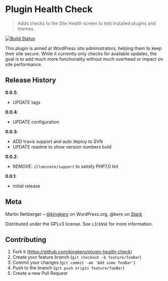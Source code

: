 # Plugin Health Check
> Adds checks to the Site Health screen to test installed plugins and themes.

[![Build Status](https://travis-ci.org/kingkero/plugin-health-check.svg?branch=develop)](https://travis-ci.org/kingkero/plugin-health-check)

This plugin is aimed at WordPress site administrators, helping them to keep their site secure. While it currently only checks for available updates, the goal is to add much more functionality without much overhead or impact on site performance.

## Release History
**0.0.5**:
- UPDATE tags

**0.0.4**:
- UPDATE configuration

**0.0.3**:
- ADD travis support and auto deploy to SVN
- UPDATE readme to show version numbers bold

**0.0.2**:
 * REMOVE: `illuminate/support` to satisfy PHP7.0 lint

**0.0.1**:
 * initial release

## Meta

Martin Rehberger – [@kingkero](https://profiles.wordpress.org/kingkero/) on WordPress.org, @kero on [Slack](https://make.wordpress.org/chat/)

Distributed under the GPLv3 license. See `LICENSE` for more information.

## Contributing

1. Fork it (<https://github.com/kingkero/plugin-health-check>)
2. Create your feature branch (`git checkout -b feature/fooBar`)
3. Commit your changes (`git commit -am 'Add some fooBar'`)
4. Push to the branch (`git push origin feature/fooBar`)
5. Create a new Pull Request
